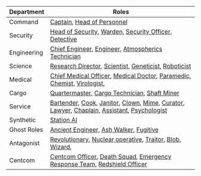| Department  | Roles                                                        |
| ----------- | ------------------------------------------------------------ |
| Command     | [Captain](Captain.md), [Head of Personnel](Head-of-Personnel.md) |
| Security    | [Head of Security](Head-of-Security.md), [Warden](Warden.md), [Security Officer](Security-Officer.md), [Detective](Detective.md) |
| Engineering | [Chief Engineer](Chief-Engineer.md), [Engineer](Engineer.md), [Atmospherics Technician](Atmospherics-Technician.md) |
| Science     | [Research Director](Research-Director.md), [Scientist](Scientist.md), [Geneticist](Geneticist.md), [Roboticist](Roboticist.md) |
| Medical     | [Chief Medical Officer](Chief-Medical-Officer.md), [Medical Doctor](Medical-Doctor.md), [Paramedic](paramedic.md), [Chemist](Chemist.md), [Virologist](Virologist.md), |
| Cargo       | [Quartermaster](Quartermaster.md), [Cargo Technician](Cargo-Technician.md), [Shaft Miner](Shaft-Miner.md) |
| Service     | [Bartender](Bartender.md), [Cook](Cook.md), [Janitor](Janitor.md), [Clown](Clown.md), [Mime](Mime.md), [Curator](Curator.md), [Lawyer](Lawyer.md), [Chaplain](Chaplain.md), [Assistant](Assistant.md), [Psychologist](Psychologist.md) |
| Synthetic   | [Station AI](Station-AI.md)                                  |
| Ghost Roles | [Ancient Engineer,](Ancient-Engineer.md) [Ash Walker,](AshWalker.md) [Fugitive](Fugitive.md) |
| Antagonist  | [Revolutionary](Cargonia.md), [Nuclear operative](Nuclear-Emergency.md), [Traitor](Traitor.md), [Blob](Blob.md), [Wizard](Wizard.md), |
| Centcom     | [Centcom Officer](Central-Command-Officer.md), [Death Squad](Death-Squad.md), [Emergency Response Team,](Emergency-Response-Team.md) [Redshield Officer](Redshield-Officer.md) |
